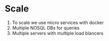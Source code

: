 # Scale
1. To scale we use micro services with docker
2. Multiple NOSQL DBs for queries  
3. Multiple servers with multiple load blancers
